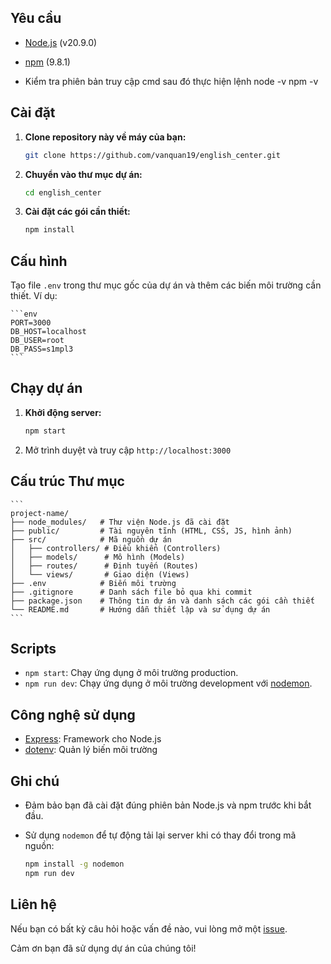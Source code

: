 


## Yêu cầu

- [Node.js](https://nodejs.org/en/blog/release/v20.9.0) (v20.9.0)
- [npm](https://www.npmjs.com/)  (9.8.1)

- Kiểm tra phiên bản truy cập cmd sau đó thực hiện lệnh
  node -v
  npm -v

## Cài đặt

1. **Clone repository này về máy của bạn:**

    ```sh
    git clone https://github.com/vanquan19/english_center.git
    ```

2. **Chuyển vào thư mục dự án:**

    ```sh
    cd english_center
    ```

3. **Cài đặt các gói cần thiết:**

    ```sh
    npm install
    ```

## Cấu hình

Tạo file `.env` trong thư mục gốc của dự án và thêm các biến môi trường cần thiết. Ví dụ:

    ```env
    PORT=3000
    DB_HOST=localhost
    DB_USER=root
    DB_PASS=s1mpl3
    ```

## Chạy dự án

1. **Khởi động server:**

    ```sh
    npm start
    ```

2. Mở trình duyệt và truy cập `http://localhost:3000`

## Cấu trúc Thư mục

    ```
    project-name/
    ├── node_modules/   # Thư viện Node.js đã cài đặt
    ├── public/         # Tài nguyên tĩnh (HTML, CSS, JS, hình ảnh)
    ├── src/            # Mã nguồn dự án
    │   ├── controllers/ # Điều khiển (Controllers)
    │   ├── models/      # Mô hình (Models)
    │   ├── routes/      # Định tuyến (Routes)
    │   └── views/       # Giao diện (Views)
    ├── .env            # Biến môi trường
    ├── .gitignore      # Danh sách file bỏ qua khi commit
    ├── package.json    # Thông tin dự án và danh sách các gói cần thiết
    └── README.md       # Hướng dẫn thiết lập và sử dụng dự án
    ```

## Scripts

- `npm start`: Chạy ứng dụng ở môi trường production.
- `npm run dev`: Chạy ứng dụng ở môi trường development với [nodemon](https://nodemon.io/).

## Công nghệ sử dụng

- [Express](https://expressjs.com/): Framework cho Node.js
- [dotenv](https://github.com/motdotla/dotenv): Quản lý biến môi trường

## Ghi chú

- Đảm bảo bạn đã cài đặt đúng phiên bản Node.js và npm trước khi bắt đầu.
- Sử dụng `nodemon` để tự động tải lại server khi có thay đổi trong mã nguồn:

    ```sh
    npm install -g nodemon
    npm run dev
    ```



## Liên hệ

Nếu bạn có bất kỳ câu hỏi hoặc vấn đề nào, vui lòng mở một [issue](https://github.com/username/project-name/issues).

Cảm ơn bạn đã sử dụng dự án của chúng tôi!
